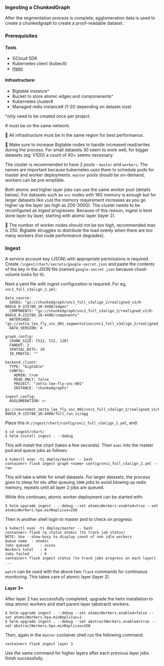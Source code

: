 ### Ingesting a ChunkedGraph
After the segmentation process is complete, agglomeration data is used to create a chunkedgraph to create a proof-readable dataset.

### Prerequisites
#### Tools
* GCloud SDK
* Kubernetes client (kubectl)
* [Helm](https://helm.sh/docs/intro/install/)
#### Infrastructure:
* Bigtable instance^
* Bucket to store atomic edges and componenents^
* Kubernetes cluster#
* Managed redis instance# (1-2G depending on dataset size)

^only need to be created once per project.

\# must be on the same network.

:memo: All infrastructure must be in the same region for best performance.

:memo: Make sure to increase Bigtable nodes to handle increased read/writes during the process. For small datasets 30 seem to work well, for bigger datasets (eg: V1DD) a count of 40+ seems necessary.

The cluster is recommended to have 2 pools - `master` and `workers`. The names are important because kubernetes uses them to schedule pods for master and worker deployments. `master` pools should be on-demand, workers can be pre-emptible.

Both atomic and higher layer jobs can use the same worker pool (details below). For datasets such as `vnc` nodes with 16G memory is enough but for larger datasets like `v1dd` the memory requirement increases as you go higher up the layer (as high as 200-300G). The cluster needs to be reconfigured as ingest progresses. Because of this reason, ingest is best done layer by layer, starting with atomic layer (layer 2).

:memo: The number of worker nodes should not be too high, recommended max is 250. Bigtable struggles to distribute the load evenly when there are too many workers (hot node performance degrades).

### Ingest

A service account key (JSON) with appropriate permissions is required. Create `/ingest/chart/secrets/google-secret.json` and paste the contents of the key in the JSON file (named `google-secret.json` because cloud-volume looks for it).

Next a yaml file with ingest configuration is required. For eg, `vnc1_full_v3align_2.yml`:
```
data_source:
  EDGES: "gs://chunkedgraph/vnc1_full_v3align_2/realigned_v1/0-86016_0-225780_10-4400/edges"
  COMPONENTS: "gs://chunkedgraph/vnc1_full_v3align_2/realigned_v1/0-86016_0-225780_10-4400/components"
  WATERSHED: "gs://zetta_lee_fly_vnc_001_segmentation/vnc1_full_v3align_2/realigned_v1/ws/full_run_v1"
  DATA_VERSION: 4

graph_config:
  CHUNK_SIZE: [512, 512, 128]
  FANOUT: 2
  SPATIAL_BITS: 10
  ID_PREFIX: ""

backend_client:
  TYPE: "bigtable"
  CONFIG:
    ADMIN: true
    READ_ONLY: false
    PROJECT: "zetta-lee-fly-vnc-001"
    INSTANCE: "chunkedgraphs"

ingest_config:
  AGGLOMERATION: >-
    gs://seuronbot_zetta_lee_fly_vnc_001/vnc1_full_v3align_2/realigned_v1/0-86016_0-225780_10-4400/full_run_v1/agg
```

Place this in `/ingest/chart/config/vnc1_full_v3align_2.yml`, and:
```
$ cd ingest/chart/
$ helm install ingest . --debug
```
This will install the chart (takes a few seconds). Then `exec` into the master pod and queue jobs as follows:
```
$ kubectl exec -ti deploy/master -- bash
container> flask ingest graph <name> config/vnc1_full_v3align_2.yml --raw
```
This will take a while for small datasets. For larger datasets, the process goes to sleep for `60s` after queuing `100K` jobs to avoid blowing up redis memory, repeats until all layer 2 jobs are queued.

While this continues, atomic worker deployment can be started with:
```
$ helm upgrade ingest . --debug --set atomicWorkers.enabled=true --set atomicWorkers.hpa.minReplicas=250
```
Then in another shell login to master pod to check on progress:
```
$ kubectl exec -ti deploy/master -- bash
container> flask rq status atomic (to track job status)
NOTE: Use --show-busy to display count of non idle workers
Queue name 	: atomic
Jobs queued 	: xxxxx
Workers total 	: 0
Jobs failed 	: 0
container> flask ingest status (to track jobs progress on each layer)
...
```
`watch` can be used with the above two `flask` commands for continuous monitoring. This takes care of atomic layer (layer 2).

#### Layer 3+
After layer 2 has successfully completed, upgrade the helm installation to stop atomic workers and start parent layer (abstract) workers.
```
$ helm upgrade ingest . --debug --set atomicWorkers.enabled=false --set atomicWorkers.hpa.minReplicas=1
$ helm upgrade ingest . --debug --set abstractWorkers.enabled=true --set abstractWorkers.hpa.minReplicas=250
```
Then, again in the `master` container shell run the following command:
```
container> flask ingest layer 3
```
Use the same command for higher layers after each previous layer jobs finish successfully.



